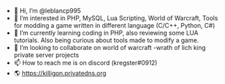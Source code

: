 - 👋 Hi, I’m @leblancp995
- 👀 I’m interested in PHP, MySQL, Lua Scripting, World of Warcraft, Tools for modding a game written in different language (C/C++, Python, C#)
- 🌱 I’m currently learning coding in PHP, also reviewing some LUA tutorials. Also being curious about tools made to modify a game.
- 💞️ I’m looking to collaborate on world of warcraft -wrath of lich king private server projects
- 📫 How to reach me is on discord (kregster#0912)
- 🌎 https://killigon.privatedns.org

<!---
leblancp995/leblancp995 is a ✨ special ✨ repository because its `README.md` (this file) appears on your GitHub profile.
You can click the Preview link to take a look at your changes.
--->
